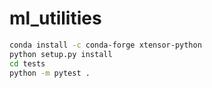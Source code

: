 # ml_utilities

```bash
conda install -c conda-forge xtensor-python
python setup.py install
cd tests
python -m pytest .
```
